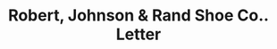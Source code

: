 ---
doi: 10.7916/D8HD96S1
date_other: '1911'
date_other_textual: '1911'
form: correspondence
genre:
- Letters (correspondence)
name:
- Robert, Johnson & Rand Shoe Co.
object_in_context_url: https://biggert.cul.columbia.edu/items/view/ave_biggert_00723
subject_hierarchical_geographic:
- St. Louis, Missouri, United States
subject_name:
- Robert, Johnson & Rand Shoe Co.
title: Robert, Johnson & Rand Shoe Co.. Letter
sort_title: Robert, Johnson & Rand Shoe Co.. Letter
call_number: ave_biggert_00723
coordinates:
- 38.62722222222222,-90.19777777777779
pid: ave_biggert_00723
identifiers: ave_biggert_00723
thumbnail: https://derivativo-3.library.columbia.edu/iiif/2/ldpd:345566/full/!256,256/0/native.jpg
permalink: /biggert/ave_biggert_00723/
layout: iiif-image-page
---